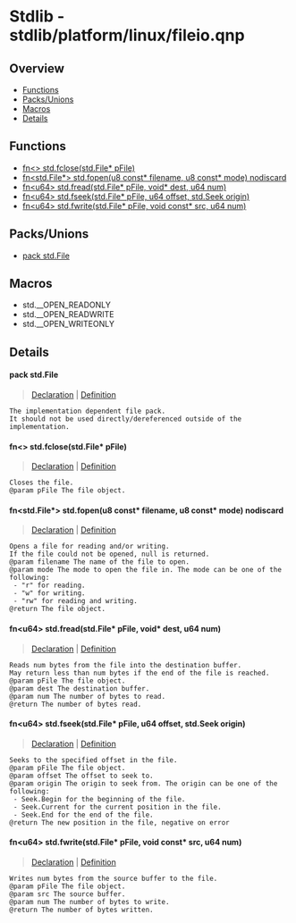
# Stdlib - stdlib/platform/linux/fileio.qnp

## Overview
 - [Functions](#functions)
 - [Packs/Unions](#packs-unions)
 - [Macros](#macros)
 - [Details](#details)


## Functions
 - [fn\<\> std.fclose(std.File* pFile)](#ref_5d668723bcfba6ce11011f7b6ae97bf6)
 - [fn\<std.File*\> std.fopen(u8 const* filename, u8 const* mode) nodiscard](#ref_174f1f1586984f8670abcd96daf4e0aa)
 - [fn\<u64\> std.fread(std.File* pFile, void* dest, u64 num)](#ref_2fef09ea4725ef1fccbc8a59e2265bd5)
 - [fn\<u64\> std.fseek(std.File* pFile, u64 offset, std.Seek origin)](#ref_e88978765371b1f5ab1497fa5b56b8b5)
 - [fn\<u64\> std.fwrite(std.File* pFile, void const* src, u64 num)](#ref_a90a02b94bce7e88b866031f0500b730)

## Packs/Unions
 - [pack std.File](#ref_b25eae4d8f926169fb555cf1169a353f)

## Macros
 - std.__OPEN_READONLY
 - std.__OPEN_READWRITE
 - std.__OPEN_WRITEONLY

## Details
#### <a id="ref_b25eae4d8f926169fb555cf1169a353f"/>pack std.File
> [Declaration](/stdlib/fileio.qnp?plain=1#L7) | [Definition](/stdlib/platform/linux/fileio.qnp?plain=1#L19)
```qinp
The implementation dependent file pack.
It should not be used directly/dereferenced outside of the implementation.
```
#### <a id="ref_5d668723bcfba6ce11011f7b6ae97bf6"/>fn\<\> std.fclose(std.File* pFile)
> [Declaration](/stdlib/fileio.qnp?plain=1#L50) | [Definition](/stdlib/platform/linux/fileio.qnp?plain=1#L76)
```qinp
Closes the file.
@param pFile The file object.
```
#### <a id="ref_174f1f1586984f8670abcd96daf4e0aa"/>fn\<std.File*\> std.fopen(u8 const* filename, u8 const* mode) nodiscard
> [Declaration](/stdlib/fileio.qnp?plain=1#L21) | [Definition](/stdlib/platform/linux/fileio.qnp?plain=1#L22)
```qinp
Opens a file for reading and/or writing.
If the file could not be opened, null is returned.
@param filename The name of the file to open.
@param mode The mode to open the file in. The mode can be one of the following:
 - "r" for reading.
 - "w" for writing.
 - "rw" for reading and writing.
@return The file object.
```
#### <a id="ref_2fef09ea4725ef1fccbc8a59e2265bd5"/>fn\<u64\> std.fread(std.File* pFile, void* dest, u64 num)
> [Declaration](/stdlib/fileio.qnp?plain=1#L29) | [Definition](/stdlib/platform/linux/fileio.qnp?plain=1#L46)
```qinp
Reads num bytes from the file into the destination buffer.
May return less than num bytes if the end of the file is reached.
@param pFile The file object.
@param dest The destination buffer.
@param num The number of bytes to read.
@return The number of bytes read.
```
#### <a id="ref_e88978765371b1f5ab1497fa5b56b8b5"/>fn\<u64\> std.fseek(std.File* pFile, u64 offset, std.Seek origin)
> [Declaration](/stdlib/fileio.qnp?plain=1#L46) | [Definition](/stdlib/platform/linux/fileio.qnp?plain=1#L60)
```qinp
Seeks to the specified offset in the file.
@param pFile The file object.
@param offset The offset to seek to.
@param origin The origin to seek from. The origin can be one of the following:
 - Seek.Begin for the beginning of the file.
 - Seek.Current for the current position in the file.
 - Seek.End for the end of the file.
@return The new position in the file, negative on error
```
#### <a id="ref_a90a02b94bce7e88b866031f0500b730"/>fn\<u64\> std.fwrite(std.File* pFile, void const* src, u64 num)
> [Declaration](/stdlib/fileio.qnp?plain=1#L36) | [Definition](/stdlib/platform/linux/fileio.qnp?plain=1#L53)
```qinp
Writes num bytes from the source buffer to the file.
@param pFile The file object.
@param src The source buffer.
@param num The number of bytes to write.
@return The number of bytes written.
```

